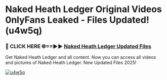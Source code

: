 # Naked Heath Ledger Original Videos 0nlyFans Leaked - Files Updated! (u4w5q)

<h3>🔴 CLICK HERE 🌐==►► <a href="https://tinyurl.com/yckcrads" rel="nofollow">Naked Heath Ledger Updated Files</a></h3>

Get Naked Heath Ledger and all content. Now you can access all videos and pictures of Naked Heath Ledger. New Updated Files 2025!

[![u4w5q](https://i.imgur.com/hpKpOFt.gif)](https://tinyurl.com/yckcrads)
